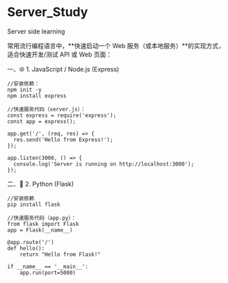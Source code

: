 # Server_Study
Server side learning

常用流行编程语言中，**快速启动一个 Web 服务（或本地服务）**的实现方式，适合快速开发/测试 API 或 Web 页面：

一、🌐 1. JavaScript / Node.js (Express)

```
//安装依赖：
npm init -y
npm install express
```
```
//快速服务代码（server.js）：
const express = require('express');
const app = express();

app.get('/', (req, res) => {
  res.send('Hello from Express!');
});

app.listen(3000, () => {
  console.log('Server is running on http://localhost:3000');
});

```

二、🐍 2. Python (Flask)
```
//安装依赖
pip install flask
```
```
//快速服务代码（app.py）：
from flask import Flask
app = Flask(__name__)

@app.route('/')
def hello():
    return "Hello from Flask!"

if __name__ == '__main__':
    app.run(port=5000)

```
